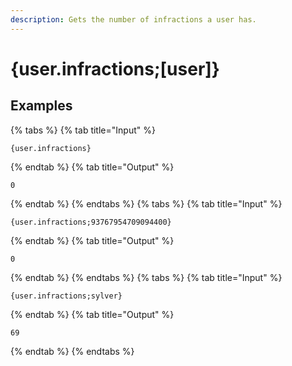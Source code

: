 ```yaml
---
description: Gets the number of infractions a user has.
---
```

# {user.infractions;[user]}
## Examples
{% tabs %}
{% tab title="Input" %}
```text
{user.infractions}
```
{% endtab %}
{% tab title="Output" %}
```text
0
```
{% endtab %}
{% endtabs %}
{% tabs %}
{% tab title="Input" %}
```text
{user.infractions;93767954709094400}
```
{% endtab %}
{% tab title="Output" %}
```text
0
```
{% endtab %}
{% endtabs %}
{% tabs %}
{% tab title="Input" %}
```text
{user.infractions;sylver}
```
{% endtab %}
{% tab title="Output" %}
```text
69
```
{% endtab %}
{% endtabs %}